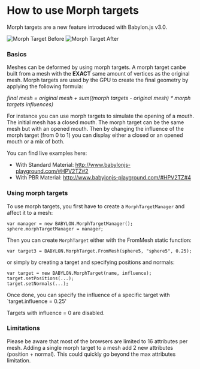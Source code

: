 # How to use Morph targets

Morph targets are a new feature introduced with Babylon.js v3.0.

![Morph Target Before](/img/tutorials/morphtargets0.jpg) ![Morph Target After](/img/tutorials/morphtargets.jpg)

### Basics
Meshes can be deformed by using morph targets. A morph target canbe built from a mesh with the **EXACT** same amount of vertices as the original mesh.
Morph targets are used by the GPU to create the final geometry by applying the following formula:

*final mesh = original mesh + sum((morph targets - original mesh) * morph targets influences)*

For instance you can use morph targets to simulate the opening of a mouth. The initial mesh has a closed mouth. The morph target can be the same mesh but with an opened mouth. Then by changing the influence of the morph target (from 0 to 1) you can display either a closed or an opened mouth or a mix of both.

You can find live examples here: 

- With Standard Material: http://www.babylonjs-playground.com/#HPV2TZ#2 
- With PBR Material: http://www.babylonjs-playground.com/#HPV2TZ#4 

### Using morph targets
To use morph targets, you first have to create a `MorphTargetManager` and affect it to a mesh:

```
var manager = new BABYLON.MorphTargetManager();
sphere.morphTargetManager = manager;
```

Then you can create `MorphTarget` either with the FromMesh static function:

```
var target3 = BABYLON.MorphTarget.FromMesh(sphere5, "sphere5", 0.25);
```

or simply by creating a target and specifying positions and normals:

```
var target = new BABYLON.MorphTarget(name, influence);
target.setPositions(...);
target.setNormals(...);
```

Once done, you can specify the influence of a specific target with `target.influence = 0.25'

Targets with influence = 0 are disabled.

### Limitations
Please be aware that most of the browsers are limited to 16 attributes per mesh. Adding a single morph target to a mesh add 2 new attributes (position + normal). This could quickly go beyond the max attributes limitation.
